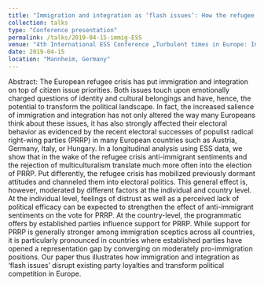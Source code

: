 ```yaml
---
title: "Immigration and integration as ‘flash issues’: How the refugee crisis has altered electoral behavior in Europe (w/ Christian Stecker)"
collection: talks
type: "Conference presentation"
permalink: /talks/2019-04-15-immig-ESS
venue: "4th International ESS Conference „Turbulent times in Europe: Instability, insecurity and inequality“"
date: 2019-04-15
location: "Mannheim, Germany"
---
```


Abstract:
The European refugee crisis has put immigration and integration on top of citizen issue priorities.
Both issues touch upon emotionally charged questions of identity and cultural belongings and have,
hence, the potential to transform the political landscape. In fact, the increased salience of
immigration and integration has not only altered the way many Europeans think about these issues,
it has also strongly affected their electoral behavior as evidenced by the recent electoral successes of
populist radical right-wing parties (PRRP) in many European countries such as Austria, Germany, Italy,
or Hungary. In a longitudinal analysis using ESS data, we show that in the wake of the refugee crisis
anti-immigrant sentiments and the rejection of multiculturalism translate much more often into the
election of PRRP. Put differently, the refugee crisis has mobilized previously dormant attitudes and
channeled them into electoral politics. This general effect is, however, moderated by different
factors at the individual and country level. At the individual level, feelings of distrust as well as a
perceived lack of political efficacy can be expected to strengthen the effect of anti-immigrant
sentiments on the vote for PRRP. At the country-level, the programmatic offers by established
parties influence support for PRRP. While support for PRRP is generally stronger among immigration sceptics
across all countries, it is particularly pronounced in countries where established parties have
opened a representation gap by converging on moderately pro-immigration positions. Our paper
thus illustrates how immigration and integration as ‘flash issues’ disrupt existing party loyalties and
transform political competition in Europe.
